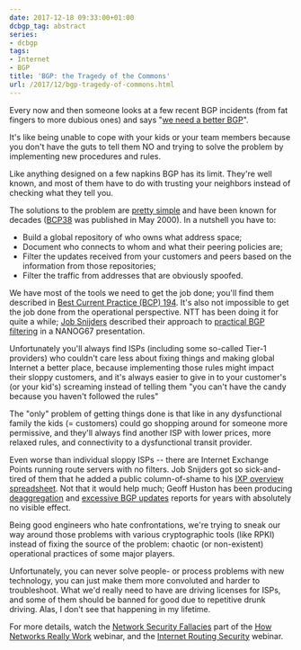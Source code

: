 ```yaml
---
date: 2017-12-18 09:33:00+01:00
dcbgp_tag: abstract
series:
- dcbgp
tags:
- Internet
- BGP
title: 'BGP: the Tragedy of the Commons'
url: /2017/12/bgp-tragedy-of-commons.html
---
```

Every now and then someone looks at a few recent BGP incidents (from fat fingers to more dubious ones) and says "[we need a better BGP](https://networkingnerd.net/2017/12/15/should-we-build-a-better-bgp/)".

It's like being unable to cope with your kids or your team members because you don't have the guts to tell them NO and trying to solve the problem by implementing new procedures and rules.

Like anything designed on a few napkins BGP has its limit. They're well known, and most of them have to do with trusting your neighbors instead of checking what they tell you.
<!--more-->
The solutions to the problem are [pretty simple](https://www.manrs.org/manrs/) and have been known for decades ([BCP38](https://tools.ietf.org/html/bcp38) was published in May 2000). In a nutshell you have to:

-   Build a global repository of who owns what address space;
-   Document who connects to whom and what their peering policies are;
-   Filter the updates received from your customers and peers based on the information from those repositories;
-   Filter the traffic from addresses that are obviously spoofed.

We have most of the tools we need to get the job done; you'll find them described in [Best Current Practice (BCP) 194](https://tools.ietf.org/html/rfc7454). It's also not impossible to get the job done from the operational perspective. NTT has been doing it for quite a while; [Job Snijders](https://twitter.com/JobSnijders) described their approach to [practical BGP filtering](https://www.youtube.com/watch?v=CSLpWBrHy10&feature=youtu.be) in a NANOG67 presentation.

Unfortunately you'll always find ISPs (including some so-called Tier-1 providers) who couldn't care less about fixing things and making global Internet a better place, because implementing those rules might impact their sloppy customers, and it's always easier to give in to your customer's (or your kid's) screaming instead of telling them "you can't have the candy because you haven't followed the rules"

The "only" problem of getting things done is that like in any dysfunctional family the kids (= customers) could go shopping around for someone more permissive, and they'll always find another ISP with lower prices, more relaxed rules, and connectivity to a dysfunctional transit provider.

Even worse than individual sloppy ISPs -- there are Internet Exchange Points running route servers with no filters. Job Snijders got so sick-and-tired of them that he added a public column-of-shame to his [IXP overview spreadsheet](http://peering.exposed/). Not that it would help much; Geoff Huston has been producing [deaggregation](https://www.cidr-report.org/as2.0/) and [excessive BGP updates](http://bgpupdates.potaroo.net/instability/bgpupd.html) reports for years with absolutely no visible effect.

Being good engineers who hate confrontations, we're trying to sneak our way around those problems with various cryptographic tools (like RPKI) instead of fixing the source of the problem: chaotic (or non-existent) operational practices of some major players.

Unfortunately, you can never solve people- or process problems with new technology, you can just make them more convoluted and harder to troubleshoot. What we'd really need to have are driving licenses for ISPs, and some of them should be banned for good due to repetitive drunk driving. Alas, I don't see that happening in my lifetime.

For more details, watch the [Network Security Fallacies](https://my.ipspace.net/bin/list?id=Net101#NETSEC) part of the [How Networks Really Work](https://www.ipspace.net/How_Networks_Really_Work) webinar, and the [Internet Routing Security](https://www.ipspace.net/Internet_Routing_Security) webinar.
